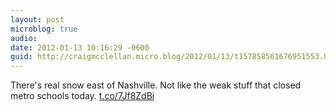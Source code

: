 ```yaml
---
layout: post
microblog: true
audio: 
date: 2012-01-13 10:16:29 -0600
guid: http://craigmcclellan.micro.blog/2012/01/13/t157858561676951553.html
---
```

There's real snow east of Nashville. Not like the weak stuff that closed metro schools today. [t.co/7Jf8ZdBi](http://t.co/7Jf8ZdBi)
